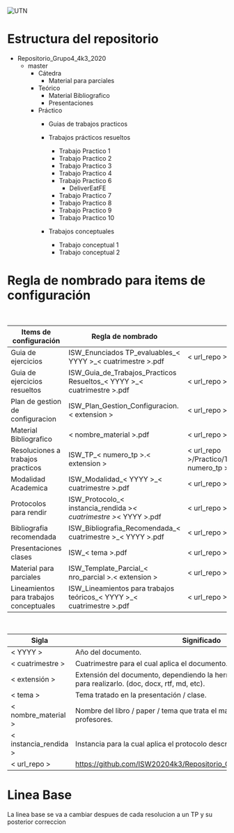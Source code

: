 
![UTN](https://www.efundaap.com/wp-content/uploads/2020/02/UTN-FRC_logo.png)

# Estructura del repositorio

 * Repositorio_Grupo4_4k3_2020
    * master
        * Cátedra
            * Material para parciales
        * Teórico
            * Material Bibliografico
            * Presentaciones
        * Práctico
            * Guias de trabajos practicos

            * Trabajos prácticos resueltos
                * Trabajo Practico 1
                * Trabajo Practico 2
                * Trabajo Practico 3
                * Trabajo Practico 4
                * Trabajo Practico 6
                  * DeliverEatFE
                * Trabajo Practico 7
                * Trabajo Practico 8
                * Trabajo Practico 9
                * Trabajo Practico 10
            * Trabajos conceptuales
                * Trabajo conceptual 1
                * Trabajo conceptual 2

 
# Regla de nombrado para items de configuración 

&nbsp;

| Items de configuración | Regla de nombrado | Ubicación física | Tipo de item |
| ------ | ------ | ------ | ------ |
| Guia de ejercicios | ISW_Enunciados TP_evaluables_< YYYY >_< cuatrimestre >.pdf | < url_repo >Practico/Guia%20de%20trabajos%20practicos | Practico |
| Guia de ejercicios resueltos	| ISW_Guia_de_Trabajos_Practicos Resueltos_< YYYY >_< cuatrimestre >.pdf |	< url_repo >/Practico/Trabajos%20practicos%20resueltos | Practico |
| Plan de gestion de configuracion |	ISW_Plan_Gestion_Configuracion.< extension > | < url_repo > | Información General |
| Material Bibliografico | < nombre_material >.pdf | < url_repo >/Teorico/Material%20Bibliografico | Teórico |
| Resoluciones a trabajos practicos | ISW_TP_< numero_tp >.< extension > | < url_repo >/Practico/Trabajos%20practicos%20resueltos/Trabajo%20practico%20< numero_tp > |	Practico |
| Modalidad Academica | ISW_Modalidad_< YYYY >_< cuatrimestre >.pdf | < url_repo >/Catedra | Información general |
| Protocolos para rendir | ISW_Protocolo_< instancia_rendida >_< cuatrimestre >_< YYYY >.pdf | < url_repo >/Catedra | Información General |
| Bibliografia recomendada | ISW_Bibliografia_Recomendada_< cuatrimestre >_< YYYY >.pdf | < url_repo >/Catedra | Información General |
| Presentaciones clases | ISW_< tema >.pdf | < url_repo >/Teorico/Presentaciones | Teórico |
| Material para parciales |	ISW_Template_Parcial_< nro_parcial >.< extension >	| < url_repo >/Catedra/Material%20para%20parciales | Información General |
| Lineamientos para trabajos conceptuales | ISW_Lineamientos para trabajos teóricos_< YYYY >_< cuatrimestre >.pdf | < url_repo >Practico/Guia%20de%20trabajos%20practicos | Practico |

&nbsp;

|Sigla|	Significado|
| ------ | ------ |
| < YYYY > | Año del documento.|
| < cuatrimestre > |Cuatrimestre para el cual aplica el documento.|
| < extensión > |	Extensión del documento, dependiendo la herramienta que se haya utilizado para realizarlo. (doc, docx, rtf, md, etc).|
| < tema > | Tema tratado en la presentación / clase.|
| < nombre_material > | Nombre del libro / paper / tema que trata el material compartido por los profesores.|
| < instancia_rendida > | Instancia para la cual aplica el protocolo descrito en el documento.|
| < url_repo >	|https://github.com/ISW20204k3/Repositorio_Grupo4_4k3_2020/tree/master|

# Linea Base
La linea base se va a cambiar despues de cada resolucion a un TP y su posterior correccion
